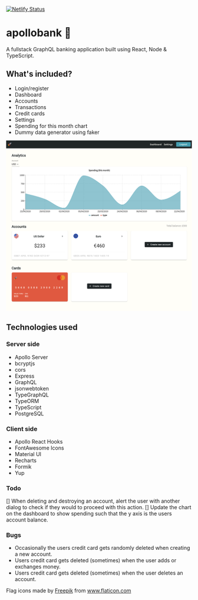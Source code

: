[![Netlify Status](https://api.netlify.com/api/v1/badges/567f877d-68aa-4dac-a323-0fb289d1c73e/deploy-status)](https://app.netlify.com/sites/vigilant-goldwasser-9ac664/deploys)

# apollobank 🚀

A fullstack GraphQL banking application built using React, Node & TypeScript.

## What's included? 

* Login/register
* Dashboard
* Accounts
* Transactions
* Credit cards
* Settings 
* Spending for this month chart
* Dummy data generator using faker
  
![dashboard](images/dashboard.png)

## Technologies used 

### Server side
* Apollo Server
* bcryptjs
* cors
* Express
* GraphQL
* jsonwebtoken
* TypeGraphQL
* TypeORM
* TypeScript
* PostgreSQL

### Client side
* Apollo React Hooks 
* FontAwesome Icons 
* Material UI
* Recharts
* Formik
* Yup

### Todo 
[] When deleting and destroying an account, alert the user with another dialog to check if they would to proceed with this action.
[] Update the chart on the dashboard to show spending such that the y axis is the users account balance.

### Bugs
* Occasionally the users credit card gets randomly deleted when creating a new account.
* Users credit card gets deleted (sometimes) when the user adds or exchanges money.
* Users credit card gets deleted (sometimes) when the user deletes an account.

Flag icons made by <a href="https://www.flaticon.com/authors/freepik" title="Freepik">Freepik</a> from <a href="https://www.flaticon.com/" title="Flaticon"> www.flaticon.com</a>
